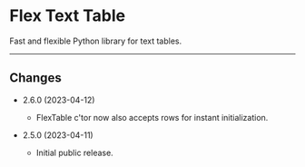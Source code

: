 # Flex Text Table

Fast and flexible Python library for text tables.

---

## Changes

* 2.6.0 (2023-04-12)
  * FlexTable c'tor now also accepts rows for instant initialization.

* 2.5.0 (2023-04-11)
  * Initial public release.
